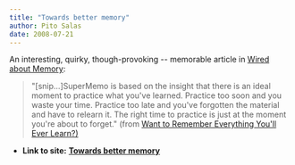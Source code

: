 ```yaml
---
title: "Towards better memory"
author: Pito Salas
date: 2008-07-21
---
```


An interesting, quirky, though-provoking -- memorable article in [Wired about
Memory](<http://www.wired.com/medtech/health/magazine/16-05/ff_wozniak?currentPage=all>):

> "[snip…]SuperMemo is based on the insight that there is an ideal moment to
> practice what you've learned. Practice too soon and you waste your time.
> Practice too late and you've forgotten the material and have to relearn it.
> The right time to practice is just at the moment you're about to forget."
> (from [Want to Remember Everything You'll Ever
> Learn?)](<http://www.wired.com/medtech/health/magazine/16-05/ff_wozniak?currentPage=all>)


* **Link to site:** **[Towards better memory](None)**

